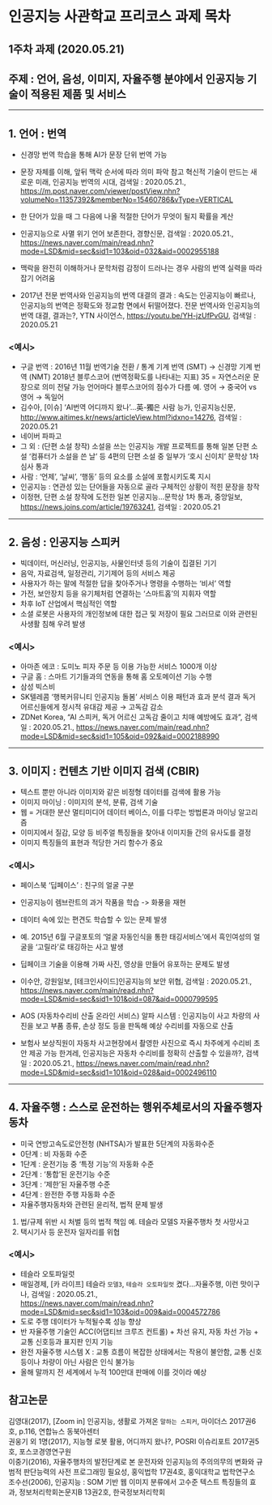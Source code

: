 # 인공지능 사관학교 프리코스 과제 목차

## 1주차 과제 (2020.05.21)
## 주제 : 언어, 음성, 이미지, 자율주행 분야에서 인공지능 기술이 적용된 제품 및 서비스

---------------------------------------

## 1. 언어 : 번역
+ 신경망 번역 학습을 통해 AI가 문장 단위 번역 가능
+ 문장 자체를 이해, 앞뒤 맥락 순서에 따라 의미 파악 
참고 혁신적 기술이 만드는 새로운 미래, 인공지능 번역의 시대, 검색일 : 2020.05.21.,  https://m.post.naver.com/viewer/postView.nhn?volumeNo=11357392&memberNo=15460786&vType=VERTICAL
+ 한 단어가 있을 때 그 다음에 나올 적절한 단어가 무엇이 될지 확률을 계산 
 + 인공지능으로 사멸 위기 언어 보존한다, 경향신문, 검색일 : 2020.05.21.,  https://news.naver.com/main/read.nhn?mode=LSD&mid=sec&sid1=103&oid=032&aid=0002955188

+ 맥락을 완전히 이해하거나 문학처럼 감정이 드러나는 경우 사람의 번역 실력을 따라잡기 어려움
 + 2017년 전문 번역사와 인공지능의 번역 대결의 결과 : 속도는 인공지능이 빠르나, 인공지능의 번역은 정확도와 정교함 면에서 뒤떨어졌다. 전문 번역사와 인공지능의 번역 대결, 결과는?, YTN 사이언스, https://youtu.be/YH-jzUfPvGU, 검색일 : 2020.05.21

### <예시>
+ 구글 번역 : 2016년 11월 번역기술 전환 / 통계 기계 번역 (SMT) → 신경망 기계 번역 (NMT)
 2018년 블루스코어 (번역정확도를 나타내는 지표) 35 = 자연스러운 문장으로 의미 전달 가능
 언어마다 블루스코어의 점수가 다름 예. 영어 → 중국어 vs 영어 → 독일어 
 + 김수아, [이슈] ‘AI번역 어디까지 왔나’…英-獨은 사람 능가, 인공지능신문, http://www.aitimes.kr/news/articleView.html?idxno=14276,  검색일 : 2020.05.21
+ 네이버 파파고
+ 그 외 : (단편 소설 창작)  소설을 쓰는 인공지능 개발 프로젝트를 통해 일본 단편 소설 ‘컴퓨터가 소설을 쓴 날’ 등 4편의 단편 소설 중 일부가 ‘호시 신이치’ 문학상 1차 심사 통과
 + 사람 : ‘언제’, ‘날씨’, ‘행동’ 등의 요소를 소설에 포함시키도록 지시
 + 인공지능 : 연관성 있는 단어들을 자동으로 골라 구체적인 상황이 적힌 문장을 창작 
 + 이정현, 단편 소설 창작에 도전한 일본 인공지능…문학상 1차 통과, 중앙일보, https://news.joins.com/article/19763241,  검색일 : 2020.05.21

---------------------------------------

## 2. 음성 : 인공지능 스피커
+ 빅데이터, 머신러닝, 인공지능, 사물인터넷 등의 기술이 집결된 기기
+ 음악, 자료검색, 일정관리, 기기제어 등의 서비스 제공
+ 사용자가 하는 말에 적절한 답을 찾아주거나 명령을 수행하는 ‘비서’ 역할
+ 가전, 보안장치 등을 유기체처럼 연결하는 ‘스마트홈’의 지휘자 역할
+ 차후 IoT 산업에서 핵심적인 역할
+ 소셜 로봇은 사용자의 개인정보에 대한 접근 및 저장이 필요 그러므로 이와 관련된 사생활 침해 우려 발생
### <예시>
+ 아마존 에코 : 도미노 피자 주문 등 이용 가능한 서비스 1000개 이상
+ 구글 홈 : 스마트 기기들과의 연동을 통해 홈 오토메이션 기능 수행
+ 삼성 빅스비
+ SK텔레콤 ‘행복커뮤니티 인공지능 돌봄’ 서비스 이용 패턴과 효과 분석 결과
독거 어르신들에게 정시적 유대감 제공 → 고독감 감소 
 + ZDNet Korea, “AI 스피커, 독거 어르신 고독감 줄이고 치매 예방에도 효과”,  검색일 : 2020.05.21.,  https://news.naver.com/main/read.nhn?mode=LSD&mid=sec&sid1=105&oid=092&aid=0002188990

---------------------------------------

## 3. 이미지 : 컨텐츠 기반 이미지 검색 (CBIR)
+ 텍스트 뿐만 아니라 이미지와 같은 비정형 데이터를 검색에 활용 가능
+ 이미지 마이닝 : 이미지의 분석, 분류, 검색 기술
+ 웹 = 거대한 분산 멀티미디어 데이터 베이스, 이를 다루는 방법론과 마이닝 알고리즘
+ 이미지에서 질감, 모양 등 비주얼 특징들을 찾아내 이미지들 간의 유사도를 결정
+ 이미지 특징들의 표현과 적당한 거리 함수가 중요
### <예시>
+ 페이스북 ‘딥페이스’ : 친구의 얼굴 구분
+ 인공지능이 렘브란트의 과거 작품을 학습 -> 화풍을 재현
+ 데이터 속에 있는 편견도 학습할 수 있는 문제 발생
+ 예. 2015년 6월 구글포토의 ‘얼굴 자동인식을 통한 태깅서비스’에서 흑인여성의 얼굴을 ‘고릴라’로 태깅하는 사고 발생
+ 딥페이크 기술을 이용해 가짜 사진, 영상을 만들어 유포하는 문제도 발생 
 + 이수안, 강원일보, [테크인사이드]인공지능의 보안 위협, 검색일 : 2020.05.21.,  https://news.naver.com/main/read.nhn?mode=LSD&mid=sec&sid1=101&oid=087&aid=0000799595

+ AOS (자동차수리비 산출 온라인 서비스) 알파 시스템 : 인공지능이 사고 차량의 사진을 보고 부품 종류, 손상 정도 등을 판독해 예상 수리비를 자동으로 산출
 + 보험사 보상직원이 자동차 사고현장에서 촬영한 사진으로 즉시 차주에게 수리비 초안 제공 가능 한겨레, 인공지능은 자동차 수리비를 정확히 산출할 수 있을까?, 검색일 : 2020.05.21.,  https://news.naver.com/main/read.nhn?mode=LSD&mid=sec&sid1=101&oid=028&aid=0002496110

---------------------------------------

## 4. 자율주행 : 스스로 운전하는 행위주체로서의 자율주행자동차
+ 미국 연방고속도로안전청 (NHTSA)가 발표한 5단계의 자동화수준
 + 0단계 : 비 자동화 수준
 + 1단계 : 운전기능 중 ‘특정 기능’의 자동화 수준
 + 2단계 : ‘통합’된 운전기능 수준
 + 3단계 : ‘제한’된 자율주행 수준
 + 4단계 : 완전한 주행 자동화 수준
+ 자율주행자동차와 관련된 윤리적, 법적 문제 발생
 1. 법/규제 위반 시 처벌 등의 법적 책임 예. 테슬라 모델S 자율주행차 첫 사망사고
 2. 택시기사 등 운전자 일자리를 위협 
### <예시>
+ 테슬라 오토파일럿 
 + 매일경제, [카 라이프] 테슬라 `모델3`, `테슬라 오토파일럿` 켰다…자율주행, 이런 맛이구나, 검색일 : 2020.05.21.,  
https://news.naver.com/main/read.nhn?mode=LSD&mid=sec&sid1=103&oid=009&aid=0004572786
 + 도로 주행 데이터가 누적될수록 성능 향상
 + 반 자율주행 기술인 ACC(어댑티브 크루즈 컨트롤) + 차선 유지, 자동 차선 가능 + 교통 신호등과 표지판 인지 기능
 + 완전 자율주행 시스템 X : 교통 흐름이 복잡한 상태에서는 작용이 불안함, 교통 신호등이나 차량이 아닌 사람은 인식 불가능
 + 올해 말까지 전 세계에서 누적 100만대 판매에 이를 것이라 예상

## 참고논문

김영대(2017), [Zoom in] 인공지능, 생활로 가져온 `말하는 스피커`, 마이더스 2017권6호, p.116, 연합뉴스 동북아센터  
권웅기 외 1명(2017), 지능형 로봇 활용, 어디까지 왔나?, POSRI 이슈리포트 2017권5호, 포스코경영연구원  
이중기(2016), 자율주행차의 발전단계로 본 운전자와 인공지능의 주의의무의 변화와 규범적 판단능력의 사전 프로그래밍 필요성, 홍익법학 17권4호, 홍익대학교 법학연구소  
조수선(2006), 인공지능 : SOM 기반 웹 이미지 분류에서 고수준 텍스트 특징들의 효과, 정보처리학회논문지B 13권2호, 한국정보처리학회
